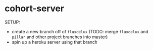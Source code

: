 # cohort-server

SETUP:
- create a new branch off of `fluxdelux` (TODO: merge `fluxdelux` and `pillar` and other project branches into master)
- spin up a heroku server using that branch


